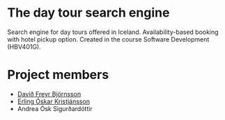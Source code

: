 # The day tour search engine
Search engine for day tours offered in Iceland. Availability-based booking with hotel pickup option. Created in the course Software Development (HBV401G). 

# Project members
- [Davíð Freyr Björnsson](http://github.com/dfb2/)
- [Erling Óskar Kristjánsson](https://github.com/eokristjans/)
- Andrea Ósk Sigurðardóttir
